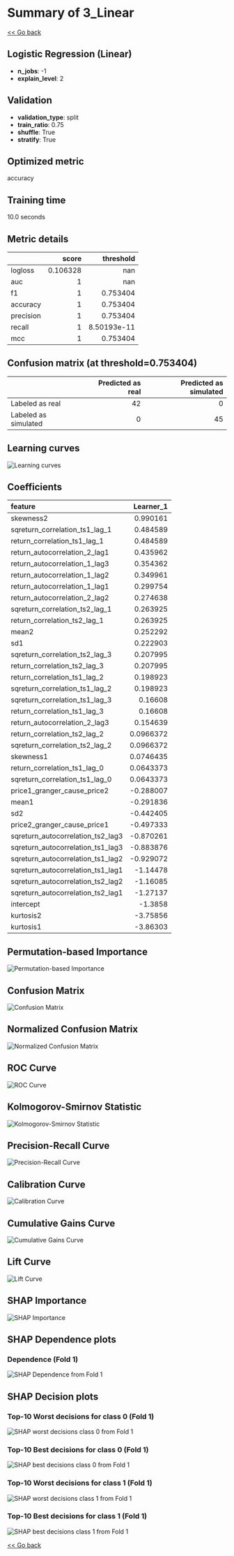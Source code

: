 # Summary of 3_Linear

[<< Go back](../README.md)


## Logistic Regression (Linear)
- **n_jobs**: -1
- **explain_level**: 2

## Validation
 - **validation_type**: split
 - **train_ratio**: 0.75
 - **shuffle**: True
 - **stratify**: True

## Optimized metric
accuracy

## Training time

10.0 seconds

## Metric details
|           |    score |     threshold |
|:----------|---------:|--------------:|
| logloss   | 0.106328 | nan           |
| auc       | 1        | nan           |
| f1        | 1        |   0.753404    |
| accuracy  | 1        |   0.753404    |
| precision | 1        |   0.753404    |
| recall    | 1        |   8.50193e-11 |
| mcc       | 1        |   0.753404    |


## Confusion matrix (at threshold=0.753404)
|                      |   Predicted as real |   Predicted as simulated |
|:---------------------|--------------------:|-------------------------:|
| Labeled as real      |                  42 |                        0 |
| Labeled as simulated |                   0 |                       45 |

## Learning curves
![Learning curves](learning_curves.png)

## Coefficients
| feature                           |   Learner_1 |
|:----------------------------------|------------:|
| skewness2                         |   0.990161  |
| sqreturn_correlation_ts1_lag_1    |   0.484589  |
| return_correlation_ts1_lag_1      |   0.484589  |
| return_autocorrelation_2_lag1     |   0.435962  |
| return_autocorrelation_1_lag3     |   0.354362  |
| return_autocorrelation_1_lag2     |   0.349961  |
| return_autocorrelation_1_lag1     |   0.299754  |
| return_autocorrelation_2_lag2     |   0.274638  |
| sqreturn_correlation_ts2_lag_1    |   0.263925  |
| return_correlation_ts2_lag_1      |   0.263925  |
| mean2                             |   0.252292  |
| sd1                               |   0.222903  |
| sqreturn_correlation_ts2_lag_3    |   0.207995  |
| return_correlation_ts2_lag_3      |   0.207995  |
| return_correlation_ts1_lag_2      |   0.198923  |
| sqreturn_correlation_ts1_lag_2    |   0.198923  |
| sqreturn_correlation_ts1_lag_3    |   0.16608   |
| return_correlation_ts1_lag_3      |   0.16608   |
| return_autocorrelation_2_lag3     |   0.154639  |
| return_correlation_ts2_lag_2      |   0.0966372 |
| sqreturn_correlation_ts2_lag_2    |   0.0966372 |
| skewness1                         |   0.0746435 |
| return_correlation_ts1_lag_0      |   0.0643373 |
| sqreturn_correlation_ts1_lag_0    |   0.0643373 |
| price1_granger_cause_price2       |  -0.288007  |
| mean1                             |  -0.291836  |
| sd2                               |  -0.442405  |
| price2_granger_cause_price1       |  -0.497333  |
| sqreturn_autocorrelation_ts2_lag3 |  -0.870261  |
| sqreturn_autocorrelation_ts1_lag3 |  -0.883876  |
| sqreturn_autocorrelation_ts1_lag2 |  -0.929072  |
| sqreturn_autocorrelation_ts1_lag1 |  -1.14478   |
| sqreturn_autocorrelation_ts2_lag2 |  -1.16085   |
| sqreturn_autocorrelation_ts2_lag1 |  -1.27137   |
| intercept                         |  -1.3858    |
| kurtosis2                         |  -3.75856   |
| kurtosis1                         |  -3.86303   |


## Permutation-based Importance
![Permutation-based Importance](permutation_importance.png)
## Confusion Matrix

![Confusion Matrix](confusion_matrix.png)


## Normalized Confusion Matrix

![Normalized Confusion Matrix](confusion_matrix_normalized.png)


## ROC Curve

![ROC Curve](roc_curve.png)


## Kolmogorov-Smirnov Statistic

![Kolmogorov-Smirnov Statistic](ks_statistic.png)


## Precision-Recall Curve

![Precision-Recall Curve](precision_recall_curve.png)


## Calibration Curve

![Calibration Curve](calibration_curve_curve.png)


## Cumulative Gains Curve

![Cumulative Gains Curve](cumulative_gains_curve.png)


## Lift Curve

![Lift Curve](lift_curve.png)



## SHAP Importance
![SHAP Importance](shap_importance.png)

## SHAP Dependence plots

### Dependence (Fold 1)
![SHAP Dependence from Fold 1](learner_fold_0_shap_dependence.png)

## SHAP Decision plots

### Top-10 Worst decisions for class 0 (Fold 1)
![SHAP worst decisions class 0 from Fold 1](learner_fold_0_shap_class_0_worst_decisions.png)
### Top-10 Best decisions for class 0 (Fold 1)
![SHAP best decisions class 0 from Fold 1](learner_fold_0_shap_class_0_best_decisions.png)
### Top-10 Worst decisions for class 1 (Fold 1)
![SHAP worst decisions class 1 from Fold 1](learner_fold_0_shap_class_1_worst_decisions.png)
### Top-10 Best decisions for class 1 (Fold 1)
![SHAP best decisions class 1 from Fold 1](learner_fold_0_shap_class_1_best_decisions.png)

[<< Go back](../README.md)
